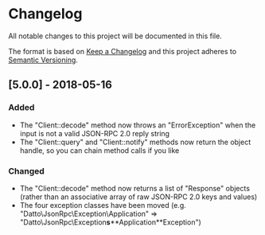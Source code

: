 # Changelog

All notable changes to this project will be documented in this file.

The format is based on [Keep a Changelog](http://keepachangelog.com/en/1.0.0/)
and this project adheres to [Semantic Versioning](http://semver.org/spec/v2.0.0.html).

## [5.0.0] - 2018-05-16
### Added
 - The "Client::decode" method now throws an "ErrorException" when the input is not a valid JSON-RPC 2.0 reply string
 - The "Client::query" and "Client::notify" methods now return the object handle, so you can chain method calls if you like

### Changed
 - The "Client::decode" method now returns a list of "Response" objects (rather than an associative array of raw JSON-RPC 2.0 keys and values)
 - The four exception classes have been moved (e.g. "Datto\JsonRpc\Exception\Application" => "Datto\JsonRpc\Exception**s**\**Application**Exception")

